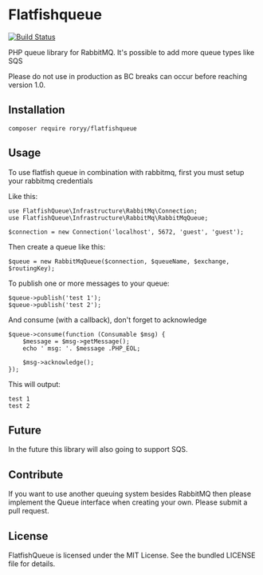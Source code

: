 # Flatfishqueue

[![Build Status](https://travis-ci.org/roryy/flatfishqueue.svg?branch=master)](https://travis-ci.org/roryy/flatfishqueue)

PHP queue library for RabbitMQ. It's possible to add more queue types like SQS

Please do not use in production as BC breaks can occur before reaching version 1.0.

## Installation
~~~
composer require roryy/flatfishqueue
~~~

## Usage
To use flatfish queue in combination with rabbitmq, first you must setup your rabbitmq credentials

Like this:
~~~
use FlatfishQueue\Infrastructure\RabbitMq\Connection;
use FlatfishQueue\Infrastructure\RabbitMq\RabbitMqQueue;

$connection = new Connection('localhost', 5672, 'guest', 'guest');
~~~

Then create a queue like this:
~~~
$queue = new RabbitMqQueue($connection, $queueName, $exchange, $routingKey);
~~~

To publish one or more messages to your queue:
~~~
$queue->publish('test 1');
$queue->publish('test 2');
~~~

And consume (with a callback), don't forget to acknowledge
~~~
$queue->consume(function (Consumable $msg) {
    $message = $msg->getMessage();
    echo ' msg: '. $message .PHP_EOL;

    $msg->acknowledge();
});
~~~

This will output:
~~~
test 1
test 2
~~~

## Future
In the future this library will also going to support SQS.

## Contribute
If you want to use another queuing system besides RabbitMQ then please implement the Queue interface when creating your own. Please submit a pull request.

## License
FlatfishQueue is licensed under the MIT License. See the bundled LICENSE file for details.